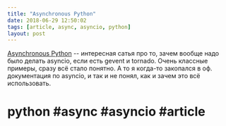 ```yaml
---
title: "Asynchronous Python"
date: 2018-06-29 12:50:02
tags: [article, async, asyncio, python]
layout: post
---
```


[Asynchronous Python](https://hackernoon.com/asynchronous-python-45df84b82434) -- интересная сатья про то, зачем вообще надо было делать asyncio, если есть gevent и tornado. Очень классные примеры, сразу всё стало понятно. А то я когда-то закопался в оф. документация по asyncio, и так и не понял, как и зачем это всё использовать.

# python #async #asyncio #article
